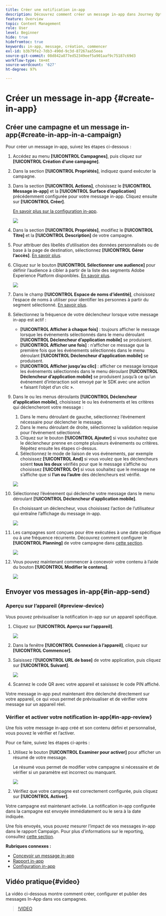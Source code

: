 ```yaml
---
title: Créer une notification in-app
description: Découvrez comment créer un message in-app dans Journey Optimizer
feature: Overview
topic: Content Management
role: User
level: Beginner
hide: true
hidefromtoc: true
keywords: in-app, message, création, commencer
exl-id: b3b79fe2-7db3-490d-9c3d-87267aa55eea
source-git-commit: 08d842a877ed52349eef5a901aaf9c75187c69d3
workflow-type: tm+mt
source-wordcount: '627'
ht-degree: 97%

---
```


# Créer un message in-app {#create-in-app}

## Créer une campagne et un message in-app{#create-in-app-in-a-campaign}

Pour créer un message in-app, suivez les étapes ci-dessous :

1. Accédez au menu **[!UICONTROL Campagnes]**, puis cliquez sur **[!UICONTROL Création d’une campagne]**.

1. Dans la section **[!UICONTROL Propriétés]**, indiquez quand exécuter la campagne.

1. Dans la section **[!UICONTROL Actions]**, choisissez le **[!UICONTROL Message in-app]** et la **[!UICONTROL Surface d’application]** précédemment configurée pour votre message in-app. Cliquez ensuite sur **[!UICONTROL Créer]**.

   [En savoir plus sur la configuration in-app](inapp-configuration.md).

   ![](assets/in_app_create_1.png)

1. Dans la section **[!UICONTROL Propriétés]**, modifiez le **[!UICONTROL Titre]** et la **[!UICONTROL Description]** de votre campagne.

1. Pour attribuer des libellés d’utilisation des données personnalisés ou de base à la page de destination, sélectionnez **[!UICONTROL Gérer l’accès]**. [En savoir plus](../administration/object-based-access.md).

1. Cliquez sur le bouton **[!UICONTROL Sélectionner une audience]** pour définir l’audience à cibler à partir de la liste des segments Adobe Experience Platform disponibles. [En savoir plus](../segment/about-segments.md).

   ![](assets/in_app_create_2.png)

1. Dans le champ **[!UICONTROL Espace de noms d’identité]**, choisissez l’espace de noms à utiliser pour identifier les personnes à partir du segment sélectionné. [En savoir plus](../event/about-creating.md#select-the-namespace).

1. Sélectionnez la fréquence de votre déclencheur lorsque votre message in-app est actif :

   * **[!UICONTROL Afficher à chaque fois]** : toujours afficher le message lorsque les événements sélectionnés dans le menu déroulant **[!UICONTROL Déclencheur d’application mobile]** se produisent.
   * **[!UICONTROL Afficher une fois]** : n’afficher ce message que la première fois que les événements sélectionnés dans le menu déroulant **[!UICONTROL Déclencheur d’application mobile]** se produisent.
   * **[!UICONTROL Afficher jusqu’au clic]** : afficher ce message lorsque les événements sélectionnés dans le menu déroulant **[!UICONTROL Déclencheur d’application mobile]** se produisent jusqu’à ce qu’un événement d’interaction soit envoyé par le SDK avec une action « faisant l’objet d’un clic ».

1. Dans le ou les menus déroulants **[!UICONTROL Déclencheur d’application mobile]**, choisissez le ou les événements et les critères qui déclencheront votre message :

   1. Dans le menu déroulant de gauche, sélectionnez l’événement nécessaire pour déclencher le message.
   1. Dans le menu déroulant de droite, sélectionnez la validation requise pour l’événement sélectionné.
   1. Cliquez sur le bouton **[!UICONTROL Ajouter]** si vous souhaitez que le déclencheur prenne en compte plusieurs événements ou critères. Répétez ensuite les étapes ci-dessus.
   1. Sélectionnez le mode de liaison de vos événements, par exemple choisissez **[!UICONTROL And]** si vous voulez que les déclencheurs soient **tous les deux** vérifiés pour que le message s’affiche ou choisissez **[!UICONTROL Or]** si vous souhaitez que le message ne s’affiche que si **l’un ou l’autre** des déclencheurs est vérifié.

   ![](assets/in_app_create_3.png)

1. Sélectionnez l’événement qui déclenche votre message dans le
menu déroulant **[!UICONTROL Déclencheur d’application mobile]**.

   En choisissant un déclencheur, vous choisissez l’action de l’utilisateur qui entraîne l’affichage du message in-app.

   ![](assets/in_app_create_3.png)

1. Les campagnes sont conçues pour être exécutées à une date spécifique ou à une fréquence récurrente. Découvrez comment configurer le **[!UICONTROL Planning]** de votre campagne dans [cette section](../campaigns/create-campaign.md#schedule).

   ![](assets/in-app-schedule.png)

1. Vous pouvez maintenant commencer à concevoir votre contenu à l’aide du bouton **[!UICONTROL Modifier le contenu]**.

   ![](assets/in_app_create_4.png)

## Envoyer vos messages in-app{#in-app-send}

### Aperçu sur l’appareil {#preview-device}

Vous pouvez prévisualiser la notification in-app sur un appareil spécifique.

1. Cliquez sur **[!UICONTROL Aperçu sur l’appareil]**.

   ![](assets/in_app_create_6.png)

1. Dans la fenêtre **[!UICONTROL Connexion à l’appareil]**, cliquez sur **[!UICONTROL Commencer]**.

1. Saisissez l’**[!UICONTROL URL de base]** de votre application, puis cliquez sur **[!UICONTROL Suivant]**.

   ![](assets/in_app_create_7.png)

1. Scannez le code QR avec votre appareil et saisissez le code PIN affiché.

Votre message in-app peut maintenant être déclenché directement sur votre appareil, ce qui vous permet de prévisualiser et de vérifier votre message sur un appareil réel.

### Vérifier et activer votre notification in-app{#in-app-review}

Une fois votre message in-app créé et son contenu défini et personnalisé, vous pouvez le vérifier et l’activer.

Pour ce faire, suivez les étapes ci-après :

1. Utilisez le bouton **[!UICONTROL Examiner pour activer]** pour afficher un résumé de votre message.

   Le résumé vous permet de modifier votre campagne si nécessaire et de vérifier si un paramètre est incorrect ou manquant.

   ![](assets/in_app_create_5.png)

1. Vérifiez que votre campagne est correctement configurée, puis cliquez sur **[!UICONTROL Activer]**.

Votre campagne est maintenant activée. La notification in-app configurée dans la campagne est envoyée immédiatement ou le sera à la date indiquée.

Une fois envoyés, vous pouvez mesurer l’impact de vos messages in-app dans le rapport Campaign. Pour plus d’informations sur le reporting, consultez [cette section](inapp-report.md).

**Rubriques connexes :**

* [Concevoir un message in-app](design-in-app.md)
* [Rapport in-app](inapp-report.md)
* [Configuration in-app](inapp-configuration.md)

## Vidéo pratique{#video}

La vidéo ci-dessous montre comment créer, configurer et publier des messages In-App dans vos campagnes.

>[!VIDEO](https://video.tv.adobe.com/v/3410430?quality=12&learn=on)
